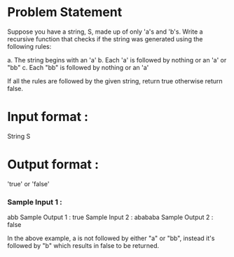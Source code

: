# Problem Statement

Suppose you have a string, S, made up of only 'a's and 'b's. 
Write a recursive function that checks if the string was generated using the following rules:

a. The string begins with an 'a'
b. Each 'a' is followed by nothing or an 'a' or "bb"
c. Each "bb" is followed by nothing or an 'a'

If all the rules are followed by the given string, return true otherwise return false.

# Input format :
String S
# Output format :
'true' or 'false'

### Sample Input 1 :
abb
Sample Output 1 :
true
Sample Input 2 :
abababa
Sample Output 2 :
false

In the above example, a is not followed by either "a" or "bb", 
instead it's followed by "b" which results in false to be returned.
